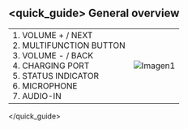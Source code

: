 ## <quick_guide> General overview

|  |  |
|:-------|:-------|
|1.	VOLUME + / NEXT<br> 2.	MULTIFUNCTION BUTTON<br> 3.	VOLUME - / BACK <br> 4. CHARGING PORT <br> 5.	STATUS INDICATOR <br> 6.	MICROPHONE <br> 7. AUDIO-IN	 <br>|![Imagen1](http://static.energysistem.com/images/manuals/42483/58737bb9c1e86.jpg)|
</quick_guide>
